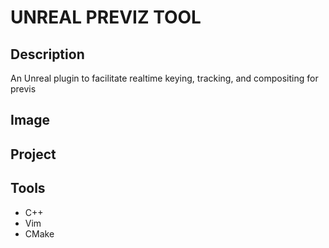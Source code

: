 # UNREAL PREVIZ TOOL

## Description

An Unreal plugin to facilitate realtime keying, tracking, and compositing for previs

## Image

## Project

## Tools

- C++
- Vim
- CMake
